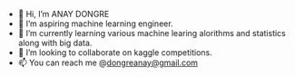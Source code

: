 - 👋 Hi, I’m ANAY DONGRE
- 👀 I’m aspiring machine learning engineer.
- 🌱 I’m currently learning various machine learing alorithms and statistics along with big data.
- 💞️ I’m looking to collaborate on kaggle competitions.
- 📫 You can reach me @dongreanay@gmail.com
<!---
Anay21110/Anay21110 is a ✨ special ✨ repository because its `README.md` (this file) appears on your GitHub profile.
You can click the Preview link to take a look at your changes.
--->
